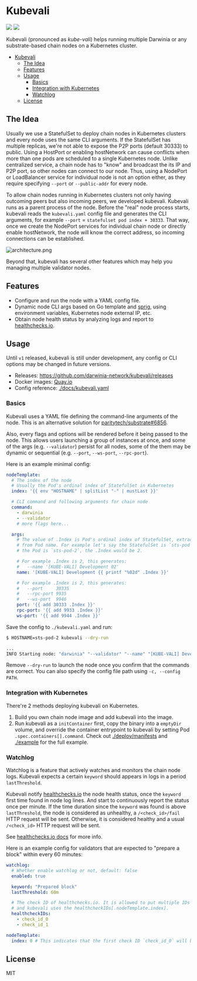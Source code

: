 # Kubevali

![](https://img.shields.io/github/workflow/status/darwinia-network/kubevali/CI)
![](https://img.shields.io/github/v/release/darwinia-network/kubevali)

Kubevali (pronounced as *kube-vali*) helps running multiple Darwinia or any substrate-based chain nodes on a Kubernetes cluster.

- [Kubevali](#kubevali)
  - [The Idea](#the-idea)
  - [Features](#features)
  - [Usage](#usage)
    - [Basics](#basics)
    - [Integration with Kubernetes](#integration-with-kubernetes)
    - [Watchlog](#watchlog)
  - [License](#license)

## The Idea

Usually we use a StatefulSet to deploy chain nodes in Kubernetes clusters and every node uses the same CLI arguments. If the StatefulSet has multiple replicas, we're not able to expose the P2P ports (default 30333) to public. Using a HostPort or enabling hostNetwork can cause conflicts when more than one pods are scheduled to a single Kubernetes node. Unlike centralized service, a chain node has to "know" and broadcast the its IP and P2P port, so other nodes can connect to our node. Thus, using a NodePort or LoadBalancer service for individual node is not an option either, as they require specifying `--port` or `--public-addr` for every node.

To allow chain nodes running in Kubernetes clusters not only having outcoming peers but also incoming peers, we developed kubevali. Kubevali runs as a parent process of the node. Before the "real" node process starts, kubevali reads the `kubevali.yaml` config file and generates the CLI arguments, for example `--port` = `statefulset pod index + 30333`. That way, once we create the NodePort services for individual chain node or directly enable hostNetwork, the node will know the correct address, so incoming connections can be established.

![architecture.png](https://i.loli.net/2020/11/26/tYnqjNfsMvQe1hu.png)

Beyond that, kubevali has several other features which may help you managing multiple validator nodes.

## Features

- Configure and run the node with a YAML config file.
- Dynamic node CLI args based on Go template and [sprig](http://masterminds.github.io/sprig/), using environment variables, Kubernetes node external IP, etc.
- Obtain node health status by analyzing logs and report to [healthchecks.io](https://healthchecks.io).

## Usage

Until `v1` released, kubevali is still under development, any config or CLI options may be changed in future versions.

- Releases: <https://github.com/darwinia-network/kubevali/releases>
- Docker images: [Quay.io](https://quay.io/repository/darwinia-network/kubevali?tab=tags)
- Config reference: [./docs/kubevali.yaml](docs/kubevali.yaml)

### Basics

Kubevali uses a YAML file defining the command-line arguments of the node. This is an alternative solution for [paritytech/substrate#6856](https://github.com/paritytech/substrate/issues/6856).

Also, every flags and options will be rendered before it being passed to the node. This allows users launching a group of instances at once, and some of the args (e.g. `--validator`) persist for all nodes, some of the them may be dynamic or sequential (e.g. `--port`, `--ws-port`, `--rpc-port`).

Here is an example minimal config:

```yaml
nodeTemplate:
  # The index of the node
  # Usually the Pod's ordinal index of StatefulSet in Kubernetes
  index: '{{ env "HOSTNAME" | splitList "-" | mustLast }}'

  # CLI command and following arguments for chain node
  command:
    - darwinia
    - --validator
    # more flags here...

  args:
    # The value of .Index is Pod's ordinal index of StatefulSet, extracted
    # from Pod name. For example let's say the StatefulSet is `sts-pod` and
    # the Pod is `sts-pod-2`, the .Index would be 2.

    # For example .Index is 2, this generates:
    #   --name '[KUBE-VALI] Development 02'
    name: '[KUBE-VALI] Development {{ printf "%02d" .Index }}'

    # For example .Index is 2, this generates:
    #   --port     30335
    #   --rpc-port 9935
    #   --ws-port  9946
    port: '{{ add 30333 .Index }}'
    rpc-port: '{{ add 9933 .Index }}'
    ws-port: '{{ add 9944 .Index }}'
```

Save the config to `./kubevali.yaml` and run:

```bash
$ HOSTNAME=sts-pod-2 kubevali --dry-run

...
INFO Starting node: "darwinia" "--validator" "--name" "[KUBE-VALI] Development 02" "--port" "30335" "--rpc-port" "9935" "--ws-port" "9946"
```

Remove `--dry-run` to launch the node once you confirm that the commands are correct. You can also specify the config file path using `-c, --config PATH`.

### Integration with Kubernetes

There're 2 methods deploying kubevali on Kubernetes.

1. Build you own chain node image and add kubevali into the image.
2. Run kubevali as a `initContainer` first, copy the binary into a `emptyDir` volume, and override the container entrypoint to kubevali by setting Pod `.spec.containers[].command`. Check out [./deploy/manifests](deploy/manifests/) and [./example](example/) for the full example.

### Watchlog

Watchlog is a feature that actively watches and monitors the chain node logs. Kubevali expects a certain `keyword` should appears in logs in a period `lastThreshold`.

Kubevali notify [healthchecks.io](https://healthchecks.io) the node health status, once the `keyword` first time found in node log lines. And start to continuously report the status once per minute. If the time duration since the `keyword` was found is above `lastThreshold`, the node is considered as unhealthy, a `/<check_id>/fail` HTTP request will be sent. Otherwise, it is considered healthy and a usual `/<check_id>` HTTP request will be sent.

See [healthchecks.io docs](https://healthchecks.io/docs/signalling_failures/) for more info.

Here is an example config for validators that are expected to "prepare a block" within every 60 minutes:

```yaml
watchlog:
  # Whether enable watchlog or not, default: false
  enabled: true

  keyword: "Prepared block"
  lastThreshold: 60m

  # The check ID of healthchecks.io. It is allowed to put multiple IDs here
  # and kubevali uses the healthcheckIDs[.nodeTemplate.index].
  healthcheckIDs:
    - check_id_0
    - check_id_1

nodeTemplate:
  index: 0 # This indicates that the first check ID `check_id_0` will be used
```

## License

MIT
